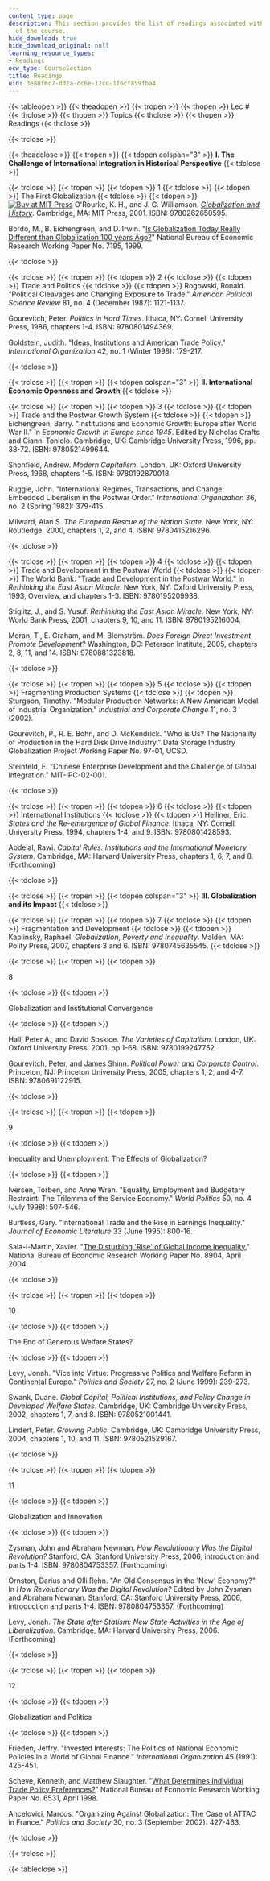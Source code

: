```yaml
---
content_type: page
description: This section provides the list of readings associated with each session
  of the course.
hide_download: true
hide_download_original: null
learning_resource_types:
- Readings
ocw_type: CourseSection
title: Readings
uid: 3e88f6c7-dd2a-cc6e-12cd-1f6cf859fba4
---
```


{{< tableopen >}}
{{< theadopen >}}
{{< tropen >}}
{{< thopen >}}
Lec #
{{< thclose >}}
{{< thopen >}}
Topics
{{< thclose >}}
{{< thopen >}}
Readings
{{< thclose >}}

{{< trclose >}}

{{< theadclose >}}
{{< tropen >}}
{{< tdopen colspan="3" >}}
**I. The Challenge of International Integration in Historical Perspective**
{{< tdclose >}}

{{< trclose >}}
{{< tropen >}}
{{< tdopen >}}
1
{{< tdclose >}}
{{< tdopen >}}
The First Globalization
{{< tdclose >}}
{{< tdopen >}}
[![Buy at MIT Press](/images/mp_logo.gif)](https://mitpress.mit.edu/9780262650595) O'Rourke, K. H., and J. G. Williamson. [_Globalization and History_](https://mitpress.mit.edu/9780262650595). Cambridge, MA: MIT Press, 2001. ISBN: 9780262650595.

Bordo, M., B. Eichengreen, and D. Irwin. "[Is Globalization Today Really Different than Globalization 100 years Ago?](http://www.nber.org/papers/W7195)" National Bureau of Economic Research Working Paper No. 7195, 1999.


{{< tdclose >}}

{{< trclose >}}
{{< tropen >}}
{{< tdopen >}}
2
{{< tdclose >}}
{{< tdopen >}}
Trade and Politics
{{< tdclose >}}
{{< tdopen >}}
Rogowski, Ronald. "Political Cleavages and Changing Exposure to Trade." _American Political Science Review_ 81, no. 4 (December 1987): 1121-1137.

Gourevitch, Peter. _Politics in Hard Times_. Ithaca, NY: Cornell University Press, 1986, chapters 1-4. ISBN: 9780801494369.

Goldstein, Judith. "Ideas, Institutions and American Trade Policy." _International Organization_ 42, no. 1 (Winter 1998): 179-217.


{{< tdclose >}}

{{< trclose >}}
{{< tropen >}}
{{< tdopen colspan="3" >}}
**II. International Economic Openness and Growth**
{{< tdclose >}}

{{< trclose >}}
{{< tropen >}}
{{< tdopen >}}
3
{{< tdclose >}}
{{< tdopen >}}
Trade and the Postwar Growth System
{{< tdclose >}}
{{< tdopen >}}
Eichengreen, Barry. "Institutions and Economic Growth: Europe after World War II." In _Economic Growth in Europe since 1945_. Edited by Nicholas Crafts and Gianni Toniolo. Cambridge, UK: Cambridge University Press, 1996, pp. 38-72. ISBN: 9780521499644.

Shonfield, Andrew. _Modern Capitalism_. London, UK: Oxford University Press, 1968, chapters 1-5. ISBN: 9780192870018.

Ruggie, John. "International Regimes, Transactions, and Change: Embedded Liberalism in the Postwar Order." _International Organization_ 36, no. 2 (Spring 1982): 379-415.

Milward, Alan S. _The European Rescue of the Nation State_. New York, NY: Routledge, 2000, chapters 1, 2, and 4. ISBN: 9780415216296.


{{< tdclose >}}

{{< trclose >}}
{{< tropen >}}
{{< tdopen >}}
4
{{< tdclose >}}
{{< tdopen >}}
Trade and Development in the Postwar World
{{< tdclose >}}
{{< tdopen >}}
The World Bank. "Trade and Development in the Postwar World." In _Rethinking the East Asian Miracle_. New York, NY: Oxford University Press, 1993, Overview, and chapters 1-3. ISBN: 9780195209938.

Stiglitz, J., and S. Yusuf. _Rethinking the East Asian Miracle_. New York, NY: World Bank Press, 2001, chapters 9, 10, and 11. ISBN: 9780195216004.

Moran, T., E. Graham, and M. Blomström. _Does Foreign Direct Investment Promote Development_? Washington, DC: Peterson Institute, 2005, chapters 2, 8, 11, and 14. ISBN: 9780881323818.


{{< tdclose >}}

{{< trclose >}}
{{< tropen >}}
{{< tdopen >}}
5
{{< tdclose >}}
{{< tdopen >}}
Fragmenting Production Systems
{{< tdclose >}}
{{< tdopen >}}
Sturgeon, Timothy. "Modular Production Networks: A New American Model of Industrial Organization." _Industrial and Corporate Change_ 11, no. 3 (2002).

Gourevitch, P., R. E. Bohn, and D. McKendrick. "Who is Us? The Nationality of Production in the Hard Disk Drive Industry." Data Storage Industry Globalization Project Working Paper No. 97-01, UCSD.

Steinfeld, E. "Chinese Enterprise Development and the Challenge of Global Integration." MIT-IPC-02-001.


{{< tdclose >}}

{{< trclose >}}
{{< tropen >}}
{{< tdopen >}}
6
{{< tdclose >}}
{{< tdopen >}}
International Institutions
{{< tdclose >}}
{{< tdopen >}}
Helliner, Eric. _States and the Re-emergence of Global Finance_. Ithaca, NY: Cornell University Press, 1994, chapters 1-4, and 9. ISBN: 9780801428593.

Abdelal, Rawi. _Capital Rules: Institutions and the International Monetary System_. Cambridge, MA: Harvard University Press, chapters 1, 6, 7, and 8. (Forthcoming)


{{< tdclose >}}

{{< trclose >}}
{{< tropen >}}
{{< tdopen colspan="3" >}}
**III. Globalization and its Impact**
{{< tdclose >}}

{{< trclose >}}
{{< tropen >}}
{{< tdopen >}}
7
{{< tdclose >}}
{{< tdopen >}}
Fragmentation and Development
{{< tdclose >}}
{{< tdopen >}}
Kaplinsky, Raphael. _Globalization, Poverty and Inequality_. Malden, MA: Polity Press, 2007, chapters 3 and 6. ISBN: 9780745635545.
{{< tdclose >}}

{{< trclose >}}
{{< tropen >}}
{{< tdopen >}}


8


{{< tdclose >}}
{{< tdopen >}}


Globalization and Institutional Convergence


{{< tdclose >}}
{{< tdopen >}}


Hall, Peter A., and David Soskice. _The Varieties of Capitalism_. London, UK: Oxford University Press, 2001, pp 1-68. ISBN: 9780199247752.

Gourevitch, Peter, and James Shinn. _Political Power and Corporate Control_. Princeton, NJ: Princeton University Press, 2005, chapters 1, 2, and 4-7. ISBN: 9780691122915.


{{< tdclose >}}

{{< trclose >}}
{{< tropen >}}
{{< tdopen >}}


9


{{< tdclose >}}
{{< tdopen >}}


Inequality and Unemployment: The Effects of Globalization?


{{< tdclose >}}
{{< tdopen >}}


Iversen, Torben, and Anne Wren. "Equality, Employment and Budgetary Restraint: The Trilemma of the Service Economy." _World Politics_ 50, no. 4 (July 1998): 507-546.

Burtless, Gary. "International Trade and the Rise in Earnings Inequality." _Journal of Economic Literature_ 33 (June 1995): 800-16.

Sala-i-Martin, Xavier. "[The Disturbing 'Rise' of Global Income Inequality.](http://www.nber.org/papers/W8904)" National Bureau of Economic Research Working Paper No. 8904, April 2004.


{{< tdclose >}}

{{< trclose >}}
{{< tropen >}}
{{< tdopen >}}


10


{{< tdclose >}}
{{< tdopen >}}


The End of Generous Welfare States?


{{< tdclose >}}
{{< tdopen >}}


Levy, Jonah. "Vice into Virtue: Progressive Politics and Welfare Reform in Continental Europe." _Politics and Society_ 27, no. 2 (June 1999): 239-273.

Swank, Duane. _Global Capital, Political Institutions, and Policy Change in Developed Welfare States_. Cambridge, UK: Cambridge University Press, 2002, chapters 1, 7, and 8. ISBN: 9780521001441.

Lindert, Peter. _Growing Public_. Cambridge, UK: Cambridge University Press, 2004, chapters 1, 10, and 11. ISBN: 9780521529167.


{{< tdclose >}}

{{< trclose >}}
{{< tropen >}}
{{< tdopen >}}


11


{{< tdclose >}}
{{< tdopen >}}


Globalization and Innovation


{{< tdclose >}}
{{< tdopen >}}


Zysman, John and Abraham Newman. _How Revolutionary Was the Digital Revolution?_ Stanford, CA: Stanford University Press, 2006, introduction and parts 1-4. ISBN: 9780804753357. (Forthcoming)

Ornston, Darius and Olli Rehn. "An Old Consensus in the 'New' Economy?" In _How Revolutionary Was the Digital Revolution?_ Edited by John Zysman and Abraham Newman. Stanford, CA: Stanford University Press, 2006, introduction and parts 1-4. ISBN: 9780804753357. (Forthcoming)

Levy, Jonah. _The State after Statism: New State Activities in the Age of Liberalization._ Cambridge, MA: Harvard University Press, 2006. (Forthcoming)


{{< tdclose >}}

{{< trclose >}}
{{< tropen >}}
{{< tdopen >}}


12


{{< tdclose >}}
{{< tdopen >}}


Globalization and Politics


{{< tdclose >}}
{{< tdopen >}}


Frieden, Jeffry. "Invested Interests: The Politics of National Economic Policies in a World of Global Finance." _International Organization_ 45 (1991): 425-451.

Scheve, Kenneth, and Matthew Slaughter. "[What Determines Individual Trade Policy Preferences?](http://www.nber.org/papers/W6531)" National Bureau of Economic Research Working Paper No. 6531, April 1998.

Ancelovici, Marcos. "Organizing Against Globalization: The Case of ATTAC in France." _Politics and Society_ 30, no. 3 (September 2002): 427-463.


{{< tdclose >}}

{{< trclose >}}

{{< tableclose >}}